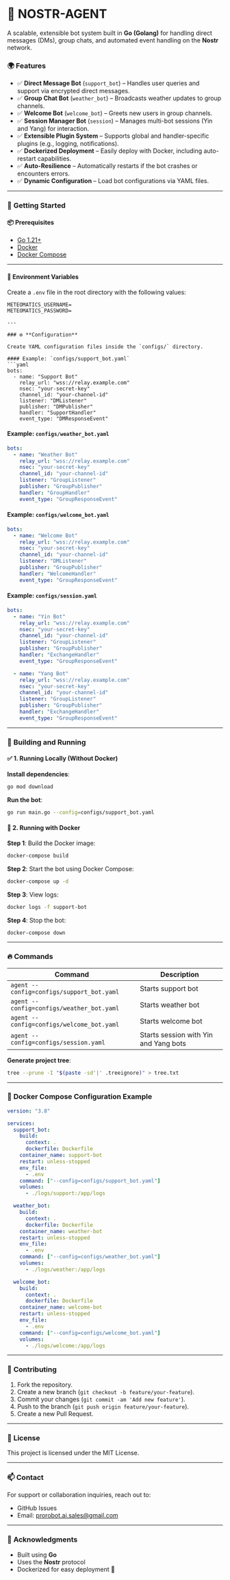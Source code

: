 # 🤖 NOSTR-AGENT

A scalable, extensible bot system built in **Go (Golang)** for handling direct messages (DMs), group chats, and automated event handling on the **Nostr** network.

### 🌍 Features

- ✅ **Direct Message Bot** (`support_bot`) – Handles user queries and support via encrypted direct messages.
- ✅ **Group Chat Bot** (`weather_bot`) – Broadcasts weather updates to group channels.
- ✅ **Welcome Bot** (`welcome_bot`) – Greets new users in group channels.
- ✅ **Session Manager Bot** (`session`) – Manages multi-bot sessions (Yin and Yang) for interaction.
- ✅ **Extensible Plugin System** – Supports global and handler-specific plugins (e.g., logging, notifications).
- ✅ **Dockerized Deployment** – Easily deploy with Docker, including auto-restart capabilities.
- ✅ **Auto-Resilience** – Automatically restarts if the bot crashes or encounters errors.
- ✅ **Dynamic Configuration** – Load bot configurations via YAML files.

---

### 🚀 **Getting Started**

#### 📦 **Prerequisites**

- [Go 1.21+](https://golang.org/dl/)
- [Docker](https://www.docker.com/get-started)
- [Docker Compose](https://docs.docker.com/compose/)

---

#### 🔑 **Environment Variables**

Create a `.env` file in the root directory with the following values:

```env
METEOMATICS_USERNAME=
METEOMATICS_PASSWORD=

---

### ⚙️ **Configuration**

Create YAML configuration files inside the `configs/` directory.

#### Example: `configs/support_bot.yaml`
```yaml
bots:
  - name: "Support Bot"
    relay_url: "wss://relay.example.com"
    nsec: "your-secret-key"
    channel_id: "your-channel-id"
    listener: "DMListener"
    publisher: "DMPublisher"
    handler: "SupportHandler"
    event_type: "DMResponseEvent"
```

#### Example: `configs/weather_bot.yaml`
```yaml
bots:
  - name: "Weather Bot"
    relay_url: "wss://relay.example.com"
    nsec: "your-secret-key"
    channel_id: "your-channel-id"
    listener: "GroupListener"
    publisher: "GroupPublisher"
    handler: "GroupHandler"
    event_type: "GroupResponseEvent"
```

#### Example: `configs/welcome_bot.yaml`
```yaml
bots:
  - name: "Welcome Bot"
    relay_url: "wss://relay.example.com"
    nsec: "your-secret-key"
    channel_id: "your-channel-id"
    listener: "DMListener"
    publisher: "GroupPublisher"
    handler: "WelcomeHandler"
    event_type: "GroupResponseEvent"
```

#### Example: `configs/session.yaml`
```yaml
bots:
  - name: "Yin Bot"
    relay_url: "wss://relay.example.com"
    nsec: "your-secret-key"
    channel_id: "your-channel-id"
    listener: "GroupListener"
    publisher: "GroupPublisher"
    handler: "ExchangeHandler"
    event_type: "GroupResponseEvent"

  - name: "Yang Bot"
    relay_url: "wss://relay.example.com"
    nsec: "your-secret-key"
    channel_id: "your-channel-id"
    listener: "GroupListener"
    publisher: "GroupPublisher"
    handler: "ExchangeHandler"
    event_type: "GroupResponseEvent"
```

---

### 🔨 **Building and Running**

#### ✅ 1. Running Locally (Without Docker)

**Install dependencies**:
```bash
go mod download
```

**Run the bot**:
```bash
go run main.go --config=configs/support_bot.yaml
```

#### 🐳 2. Running with Docker

**Step 1**: Build the Docker image:
```bash
docker-compose build
```

**Step 2**: Start the bot using Docker Compose:
```bash
docker-compose up -d
```

**Step 3**: View logs:
```bash
docker logs -f support-bot
```

**Step 4**: Stop the bot:
```bash
docker-compose down
```

---

### 🔥 **Commands**

| Command                           | Description                          |
|-----------------------------------|--------------------------------------|
| `agent --config=configs/support_bot.yaml` | Starts support bot                    |
| `agent --config=configs/weather_bot.yaml` | Starts weather bot                    |
| `agent --config=configs/welcome_bot.yaml` | Starts welcome bot                    |
| `agent --config=configs/session.yaml`    | Starts session with Yin and Yang bots |

**Generate project tree**:
```bash
tree --prune -I "$(paste -sd'|' .treeignore)" > tree.txt
```

---

### 🐳 **Docker Compose Configuration Example**

```yaml
version: "3.8"

services:
  support_bot:
    build:
      context: .
      dockerfile: Dockerfile
    container_name: support-bot
    restart: unless-stopped
    env_file:
      - .env
    command: ["--config=configs/support_bot.yaml"]
    volumes:
      - ./logs/support:/app/logs

  weather_bot:
    build:
      context: .
      dockerfile: Dockerfile
    container_name: weather-bot
    restart: unless-stopped
    env_file:
      - .env
    command: ["--config=configs/weather_bot.yaml"]
    volumes:
      - ./logs/weather:/app/logs

  welcome_bot:
    build:
      context: .
      dockerfile: Dockerfile
    container_name: welcome-bot
    restart: unless-stopped
    env_file:
      - .env
    command: ["--config=configs/welcome_bot.yaml"]
    volumes:
      - ./logs/welcome:/app/logs
```

---

### 🤝 **Contributing**

1. Fork the repository.
2. Create a new branch (`git checkout -b feature/your-feature`).
3. Commit your changes (`git commit -am 'Add new feature'`).
4. Push to the branch (`git push origin feature/your-feature`).
5. Create a new Pull Request.

---

### 📝 **License**

This project is licensed under the MIT License.

---

### 📫 **Contact**

For support or collaboration inquiries, reach out to:
- GitHub Issues
- Email: prorobot.ai.sales@gmail.com

---

### 🌟 **Acknowledgments**

- Built using **Go**
- Uses the **Nostr** protocol
- Dockerized for easy deployment 🚀